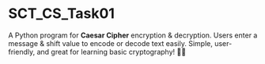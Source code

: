 # SCT_CS_Task01
A Python program for **Caesar Cipher** encryption &amp; decryption. Users enter a message &amp; shift value to encode or decode text easily. Simple, user-friendly, and great for learning basic cryptography! 🔐🚀

